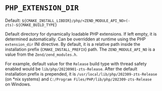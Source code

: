 # `PHP_EXTENSION_DIR`

Default: `${CMAKE_INSTALL_LIBDIR}/php/<ZEND_MODULE_API_NO>(-zts)-${CMAKE_BUILD_TYPE}`

Default directory for dynamically loadable PHP extensions. If left empty, it is
determined automatically. Can be overridden at runtime using the PHP
`extension_dir` INI directive. By default, it is a relative path inside the
installation prefix (`CMAKE_INSTALL_PREFIX`) path. The `ZEND_MODULE_API_NO` is a
value from the `Zend/zend_modules.h`.

For example, default value for the `Release` build type with thread safety
enabled would be `lib/php/20230901-zts-Release`. After the default installation
prefix is prepended, it is `/usr/local/lib/php/202309-zts-Release` (on *nix
systems) and `C:/Program Files/PHP/lib/php/202309-zts-Release` on Windows.
